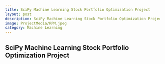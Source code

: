 ```yaml
---
title: SciPy Machine Learning Stock Portfolio Optimization Project
layout: post
description: SciPy Machine Learning Stock Portfolio Optimization Project
image: ProjectMedia/RPM.jpeg
category: Machine Learning
---
```


## SciPy Machine Learning Stock Portfolio Optimization Project
